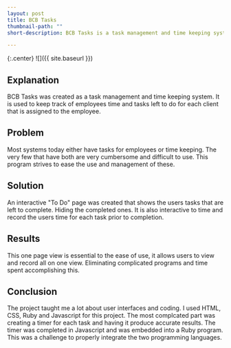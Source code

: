 ```yaml
---
layout: post
title: BCB Tasks
thumbnail-path: ""
short-description: BCB Tasks is a task management and time keeping system. 

---
```


{:.center}
![]({{ site.baseurl }})

## Explanation
BCB Tasks was created as a task management and time keeping system. It is used to keep track of employees time and tasks left to do for each client that is assigned to the employee. 

## Problem

Most systems today either have tasks for employees or time keeping. The very few that have both are very cumbersome and difficult to use. This program strives to ease the use and management of these. 

## Solution

An interactive "To Do" page was created that shows the users tasks that are left to complete. Hiding the completed ones. It is also interactive to time and record the users time for each task prior to completion. 

## Results

This one page view is essential to the ease of use, it allows users to view and record all on one view. Eliminating complicated programs and time spent accomplishing this. 

## Conclusion

The project taught me a lot about user interfaces and coding.  I used HTML, CSS, Ruby and Javascript for this project. The most complcated part was creating a timer for each task and having it produce accurate results. The timer was completed in Javascript and was embedded into a Ruby program. This was a challenge to properly integrate the two programming languages. 
